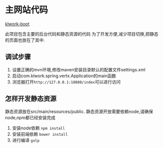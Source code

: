 # 主网站代码

[klwork-boot](http://112.124.0.156:9258/klwork/klwork-boot.git)

此项目包含主要的后台代码和静态资源的代码
为了开发方便,减少项目切换,把静态的页面也放在了其中.


## 调试步骤

1. 设置正确的mvn环境,修改maven安装目录默认的配置文件settings.xml
1. 启动com.klwork.spring.vertx.Application的main函数
1. 浏览器打开`http://127.0.0.1:18080/index`可以进行访问


## 怎样开发静态资源

静态资源放在src/main/resources/public.
静态资源开放需要依赖node,请确保node,npm都已经安装完成

1. 安装node依赖 `npm install`
1. 安装前端依赖 `bower install`
1. 进行编译
  `gulp`




